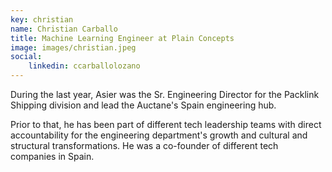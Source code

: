 ```yaml
---
key: christian
name: Christian Carballo
title: Machine Learning Engineer at Plain Concepts
image: images/christian.jpeg
social:
    linkedin: ccarballolozano
---
```

During the last year, Asier was the Sr. Engineering Director for the Packlink Shipping division and lead the Auctane's Spain engineering hub.  
 
Prior to that, he has been part of different tech leadership teams with direct accountability for the engineering department's growth and cultural and structural transformations.
He was a co-founder of different tech companies in Spain.




